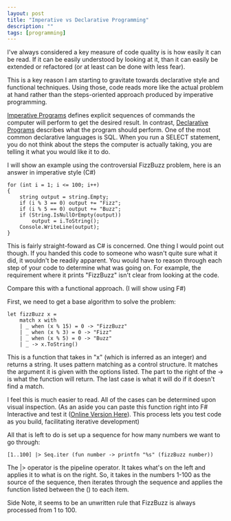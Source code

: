 ```yaml
---
layout: post
title: "Imperative vs Declarative Programming"
description: ""
tags: [programming]
---
```

I've always considered a key measure of code quality is is how easily it can be read. If it can be easily understood by looking at it, than it can easily be extended or refactored (or at least can be done with less fear).  

This is a key reason I am starting to gravitate towards declarative style and functional techniques. Using those, code reads more like the actual problem at hand rather than the steps-oriented approach produced by imperative programming.

[Imperative Programs](http://en.wikipedia.org/wiki/Imperative_programming) defines explicit sequences of commands the computer will perform to get the desired result.  In contrast, [Declarative Programs](http://en.wikipedia.org/wiki/Declarative_programming) describes what the program should perform.  One of the most common declarative languages is SQL.  When you run a SELECT statement, you do not think about the steps the computer is actually taking, you are telling it what you would like it to do.

I will show an example using the controversial FizzBuzz problem, here is an answer in imperative style (C#)

	for (int i = 1; i <= 100; i++)
	{
		string output = string.Empty;
		if (i % 3 == 0) output += "Fizz";
		if (i % 5 == 0) output += "Buzz";
		if (String.IsNullOrEmpty(output)) 
			output = i.ToString();
		Console.WriteLine(output);
	}

This is fairly straight-foward as C# is concerned. One thing I would point out though. If you handed this code to someone who wasn't quite sure what it did, it wouldn't be readily apparent. You would have to reason through each step of your code to determine what was going on. For example, the requirement where it prints "FizzBuzz" isn't clear from looking at the code.


Compare this with a functional approach. (I will show using F#)

First, we need to get a base algorithm to solve the problem:

    let fizzBuzz x =
        match x with
        | _ when (x % 15) = 0 -> "FizzBuzz"
        | _ when (x % 3) = 0 -> "Fizz"
        | _ when (x % 5) = 0 -> "Buzz"
        | _ -> x.ToString()

This is a function that takes in "x" (which is inferred as an integer) and returns a string. It uses pattern matching as a control structure. It matches the argument it is given with the options listed.  The part to the right of the -> is what the function will return.  The last case is what it will do if it doesn't find a match. 

I feel this is much easier to read. All of the cases can be determined upon visual inspection. (As an aside you can paste this function right into F# Interactive and test it ([Online Version Here](http://www.tryfsharp.org/Tutorials.aspx)). This process lets you test code as you build, facilitating iterative development)

All that is left to do is set up a sequence for how many numbers we want to go through:

    [1..100] |> Seq.iter (fun number -> printfn "%s" (fizzBuzz number))

The |> operator is the pipeline operator. It takes what's on the left and applies it to what is on the right. So, it takes in the numbers 1-100 as the source of the sequence, then iterates through the sequence and applies the function listed between the () to each item.

Side Note, it seems to be an unwritten rule that FizzBuzz is always processed from 1 to 100.